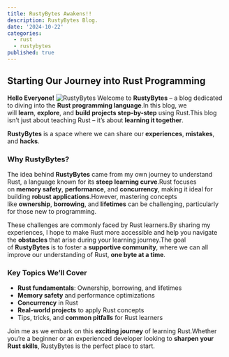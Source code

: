 ```yaml
---
title: RustyBytes Awakens!!
description: RustyBytes Blog.
date: '2024-10-22'
categories:
  - rust
  - rustybytes
published: true
---
```


## Starting Our Journey into Rust Programming

**Hello Everyone!**
![RustyBytes](rustybytes.jpg)
Welcome to **RustyBytes** – a blog dedicated to diving into the **Rust programming language**.In this blog, we will **learn**, **explore**, and **build projects step-by-step** using Rust.This blog isn’t just about teaching Rust – it’s about **learning it together**.

**RustyBytes** is a space where we can share our **experiences**, **mistakes**, and **hacks**.

### Why RustyBytes?

The idea behind **RustyBytes** came from my own journey to understand Rust, a language known for its **steep learning curve**.Rust focuses on **memory safety**, **performance**, and **concurrency**, making it ideal for building **robust applications**.However, mastering concepts like **ownership**, **borrowing**, and **lifetimes** can be challenging, particularly for those new to programming.

These challenges are commonly faced by Rust learners.By sharing my experiences, I hope to make Rust more accessible and help you navigate the **obstacles** that arise during your learning journey.The goal of **RustyBytes** is to foster a **supportive community**, where we can all improve our understanding of Rust, **one byte at a time**.

### Key Topics We’ll Cover

- **Rust fundamentals**: Ownership, borrowing, and lifetimes
- **Memory safety** and performance optimizations
- **Concurrency** in Rust
- **Real-world projects** to apply Rust concepts
- Tips, tricks, and **common pitfalls** for Rust learners

Join me as we embark on this **exciting journey** of learning Rust.Whether you’re a beginner or an experienced developer looking to **sharpen your Rust skills**, RustyBytes is the perfect place to start.
